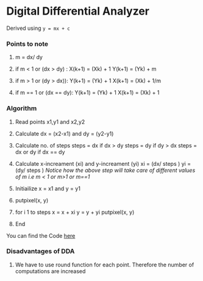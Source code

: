 # Digital Differential Analyzer


Derived using `y = mx + c`

### Points to note


1. m = dx/ dy

2. if m < 1 or (dx > dy) :
	X(k+1) = (Xk) + 1
	Y(k+1) = (Yk) + m

3. if m > 1 or (dy > dx)):
	Y(k+1) = (Yk) + 1
	X(k+1) = (Xk) + 1/m

4. if m == 1 or (dx == dy):
	Y(k+1) = (Yk) + 1
	X(k+1) = (Xk) + 1



### Algorithm
	
1. Read points x1,y1 and x2,y2
2. Calculate dx = (x2-x1) and dy = (y2-y1)
3. Calculate no. of steps 
	steps = dx if dx > dy
	steps = dy if dy > dx
	steps = dx or dy if dx == dy
4. Calculate x-increament (xi) and y-increament (yi)
	xi = (dx/ steps ) 
	yi = (dy/ steps )
	*Notice how the above step will take care of different values of m i.e m < 1 or m>1 or m==1*
5.  Initiailize x = x1 and y = y1

6.  putpixel(x, y)

7. for i 1 to steps
	 x = x + xi
	 y = y + yi
	putpixel(x, y)
8. End


You can find the Code [here](../code/DDA.cpp)


### Disadvantages of DDA

1. We have to use round function for each point. Therefore the number of computations are increased 

